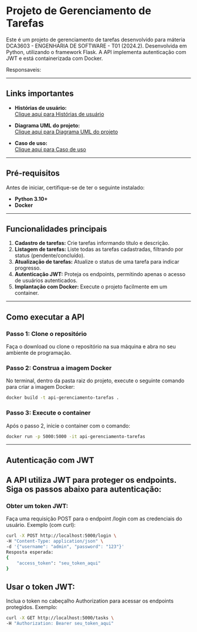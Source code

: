 # **Projeto de Gerenciamento de Tarefas**

Este é um projeto de gerenciamento de tarefas desenvolvido para máteria DCA3603 - ENGENHARIA DE SOFTWARE - T01 (2024.2). Desenvolvida em Python, utilizando o framework Flask. A API implementa autenticação com JWT e está containerizada com Docker.

Responsaveis:


---

## **Links importantes**
- **Histórias de usuário:**  
  [Clique aqui para Histórias de usuário](https://drive.google.com/drive/folders/141v8i4cvNGrrzBccZesZNT_eU48w4BHv?usp=sharing)  

- **Diagrama UML do projeto:**  
  [Clique aqui para Diagrama UML do projeto](https://drive.google.com/drive/folders/1sM3cB320fvlwXP4lYR8_cxHk7plEDnPT?usp=sharing)  

- **Caso de uso:**  
  [Clique aqui para Caso de uso](https://drive.google.com/drive/folders/1zfTk6-IrFdoyXAVV9pJAegro8bxOK0Jq?usp=sharing)  

---

## **Pré-requisitos**
Antes de iniciar, certifique-se de ter o seguinte instalado:
- **Python 3.10+**  
- **Docker** 

---

## **Funcionalidades principais**
1. **Cadastro de tarefas:** Crie tarefas informando título e descrição.  
2. **Listagem de tarefas:** Liste todas as tarefas cadastradas, filtrando por status (pendente/concluído).  
3. **Atualização de tarefas:** Atualize o status de uma tarefa para indicar progresso.  
4. **Autenticação JWT:** Proteja os endpoints, permitindo apenas o acesso de usuários autenticados.  
5. **Implantação com Docker:** Execute o projeto facilmente em um container.  

---

## **Como executar a API**
### **Passo 1: Clone o repositório**
Faça o download ou clone o repositório na sua máquina e abra no seu ambiente de programação.

### **Passo 2: Construa a imagem Docker**
No terminal, dentro da pasta raiz do projeto, execute o seguinte comando para criar a imagem Docker:
```bash
docker build -t api-gerenciamento-tarefas .
```

### **Passo 3: Execute o container**
Após o passo 2, inicie o container com o comando:
```bash
docker run -p 5000:5000 -it api-gerenciamento-tarefas
```
---

## **Autenticação com JWT**
A API utiliza JWT para proteger os endpoints. Siga os passos abaixo para autenticação:
---
### **Obter um token JWT:**
Faça uma requisição POST para o endpoint /login com as credenciais do usuário.
Exemplo (com curl):

```bash
curl -X POST http://localhost:5000/login \
-H "Content-Type: application/json" \
-d '{"username": "admin", "password": "123"}'
Resposta esperada:
{
    "access_token": "seu_token_aqui"
}
```

## **Usar o token JWT:**
Inclua o token no cabeçalho Authorization para acessar os endpoints protegidos.
Exemplo:
```bash	
curl -X GET http://localhost:5000/tasks \
-H "Authorization: Bearer seu_token_aqui"
```
